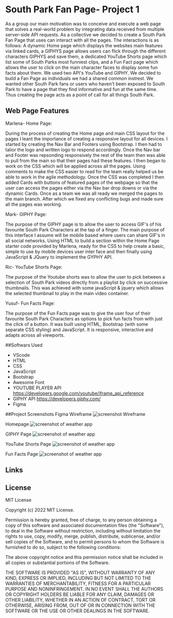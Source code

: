 # South Park Fan Page- Project 1

As a group our main motivation was to conceive and execute a web page that solves a real-world problem by integrating data received from multiple server-side API requests. As a collective we decided to create a South Park Fan Page that uses can interact with all the pages. The interactions is as follows: A dynamic Home page which displays the websites main features via linked cards, a GIPHYS page allows users can flick through the different characters GIPHYS and save them, a dedicated YouTube Shorts page which list some of South Parks most funniest clips, and a Fun Fact page which allows the user to click on the main character faces to display some fun facts about them. We used two API's YouTube and GIPHY. We decided to build a Fan Page as individuals we had a shared common instrest. We wanted other South Park fans or users who haven't been exposed to South Park to have a page that they find informative and fun at the same time. Thus creating the page acts as a point of call for all things South Park.

## Web Page Features

Marlena- Home Page:

During the process of creating the Home page and main CSS layout for the pages I leant the importance of creating a responsive layout for all devices. I started by creating the Nav Bar and Footers using Bootstrap. I then had to talior the logo and written logo to respond accordingly. Once the Nav bar  and Footer was repsonding responsively the rest of the team then was able to pull from the main so that their pages had these features. I then began to work on the CSS which will be applied across all the pages. Using comments to make the CSS easier to read for the team really helped us be able to work in the agile methodology. Once the CSS was completed I then added Cards with buttons of featured pages of the webpage so that the user can access the pages either via the Nav bar drop downs or via the dynamic Cards. Once as a team we was all ready we merged the pages to the main branch. After which we fixed any conflicting bugs and made sure all the pages was working.

Mark- GIPHY Page:

The purpose of the GIPHY page is to allow the user to access GIF's of his favourite South Park Characters at the tap of a finger. The main purpose of this interface I assume will be mobile based where users can share GIF's in all social networks.
Using HTML to build a section within the Home Page starter code provided by Marlena, ready for the CSS to help create a basic, simple to use by mobile devices user inter face and then finally using JavaScript & JQuery to implement the GYPHY API.

Ric- YouTube Shorts Page:

The purpose of the Youtube shorts was to allow the user to pick between a selection of South Park videos directly from a playlist by click on successive thumbnails. This was achieved with some javaScript & jquery which allows the selected thumbnail to play in the main video container.

Yusuf- Fun Facts Page:

The purpose of the Fun Facts page was to give the user four of their favourite South Park Characters as options to pick fun facts from with just the click of a button. It was built using HTML, Bootstrap (with some separate CSS styling) and JavaScript. It is responsive, interactive and adapts across all viewports.

##Softwars Used

- VScode
- HTML
- CSS
- JavaScript
- Bootstrap
- Awesome Font 
- YOUTUBE PLAYER API https://developers.google.com/youtube/iframe_api_reference
- GIPHY API https://developers.giphy.com/
- Figma

##Project Screenshots
Figma Wireframe
![screenshot Wireframe ](./images/screenshot1.JPG)

Homepage
![screenshot of weather app ](./images/screenshot2.png)

GIPHY Page
![screenshot of weather app ](./images/screenshot3.png)

YouTube Shorts Page
![screenshot of weather app ](./images/screenshot4.png)

Fun Facts Page
![screenshot of weather app ](./images/screenshot5.png)

## Links


## License
MIT License

Copyright (c) 2022 MIT License.

Permission is hereby granted, free of charge, to any person obtaining a copy of this software and associated documentation files (the "Software"), to deal in the Software without restriction, including without limitation the rights to use, copy, modify, merge, publish, distribute, sublicense, and/or sell copies of the Software, and to permit persons to whom the Software is furnished to do so, subject to the following conditions:

The above copyright notice and this permission notice shall be included in all copies or substantial portions of the Software.

THE SOFTWARE IS PROVIDED "AS IS", WITHOUT WARRANTY OF ANY KIND, EXPRESS OR IMPLIED, INCLUDING BUT NOT LIMITED TO THE WARRANTIES OF MERCHANTABILITY, FITNESS FOR A PARTICULAR PURPOSE AND NONINFRINGEMENT. IN NO EVENT SHALL THE AUTHORS OR COPYRIGHT HOLDERS BE LIABLE FOR ANY CLAIM, DAMAGES OR OTHER LIABILITY, WHETHER IN AN ACTION OF CONTRACT, TORT OR OTHERWISE, ARISING FROM, OUT OF OR IN CONNECTION WITH THE SOFTWARE OR THE USE OR OTHER DEALINGS IN THE SOFTWARE.





